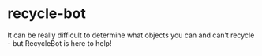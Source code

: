 # recycle-bot
It can be really difficult to determine what objects you can and can’t recycle - but RecycleBot is here to help!
